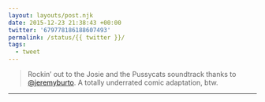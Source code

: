 ```yaml
---
layout: layouts/post.njk
date: 2015-12-23 21:38:43 +00:00
twitter: '679778186188607493'
permalink: /status/{{ twitter }}/
tags: 
  - tweet
---
```


> Rockin’ out to the Josie and the Pussycats soundtrack thanks to [@jeremyburto](https://twitter.com/jeremyburto). A totally underrated comic adaptation, btw.

---
